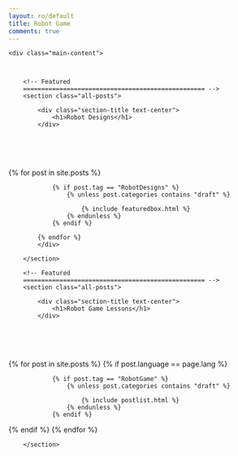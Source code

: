 ```yaml
---
layout: ro/default
title: Robot Game
comments: true
---
```



<!-- We reopen main-content and container -->

<div class="container-fluid">

    <div class="main-content">



        <!-- Featured
        ================================================== -->
        <section class="all-posts">

            <div class="section-title text-center">
                <h1>Robot Designs</h1>
            </div>
<br><br><br>
            <div class="row listfeaturedtag">
            {% for post in site.posts %}

                {% if post.tag == "RobotDesigns" %}
                    {% unless post.categories contains "draft" %}

                        {% include featuredbox.html %}
                    {% endunless %}
                {% endif %}

            {% endfor %}
            </div>

        </section>

        <!-- Featured
        ================================================== -->
        <section class="all-posts">

            <div class="section-title text-center">
                <h1>Robot Game Lessons</h1>
            </div>
<br><br><br>
            <div class="row listfeaturedtag">
            {% for post in site.posts %}
                {% if post.language == page.lang %}

                {% if post.tag == "RobotGame" %}
                    {% unless post.categories contains "draft" %}

                        {% include postlist.html %}
                    {% endunless %}
                {% endif %}
{% endif %}
            {% endfor %}
            </div>

        </section>
